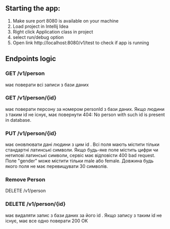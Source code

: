 ## Starting the app:

1. Make sure port 8080 is available on your machine
2. Load project in Intellij Idea
3. Right click Application class in project
4. select run/debug option
5. Open link http://localhost:8080/v1/test to check if app is running

## Endpoints logic
### GET /v1/person
має поверати всі записи з бази даних

### GET /v1/person/{id}
має поверати персону за номером personId з бази даних. Якщо людини з таким id не існує, має повернути 404: No person with such id is present in database.

### PUT /v1/person/{id}
має оновлювати дані людини з цим id . Всі поля мають містити тільки стандартні латинські символи. Якщо будь-яке поле містить цифри чи нетипові латинські символи, сервіс має відповісти 400 bad request. Поле "gender" може містити тільки male або female. Довжина будь якого поля не має перевищувати 30 символів.

### Remove Person
DELETE /v1/person

### DELETE /v1/person/{id}
має видаляти запис з бази даних за його id . Якщо запису з таким id не існує, має все одно поверати 200 OK